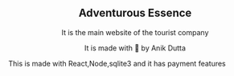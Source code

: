 <h2 style="text-align:center">Adventurous Essence</h2>
<p style="text-align:center">It is the main website of the tourist company</p>
<p style="text-align:center">It is made with 💖 by Anik Dutta</p>
<p2 style="text-align:center">This is made with React,Node,sqlite3 and it has payment features</p2>


